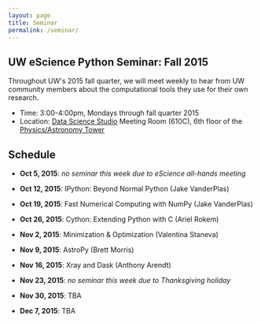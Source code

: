 ```yaml
---
layout: page
title: Seminar
permalink: /seminar/
---
```


## UW eScience Python Seminar: Fall 2015

Throughout UW's 2015 fall quarter, we will meet weekly to hear from UW
community members about the computational tools they use for their own
research.

- Time: 3:00-4:00pm, Mondays through fall quarter 2015
- Location: [Data Science Studio](http://escience.washington.edu/dss) Meeting Room (610C), 6th floor of the [Physics/Astronomy Tower](http://uw.edu/maps/?pat)


## Schedule

- **Oct 5, 2015**: *no seminar this week due to eScience all-hands meeting*

- **Oct 12, 2015**: IPython: Beyond Normal Python (Jake VanderPlas)

- **Oct 19, 2015**: Fast Numerical Computing with NumPy (Jake VanderPlas)

- **Oct 26, 2015**: Cython: Extending Python with C (Ariel Rokem)

- **Nov 2, 2015**: Minimization & Optimization (Valentina Staneva)

- **Nov 9, 2015**: AstroPy (Brett Morris)

- **Nov 16, 2015**: Xray and Dask (Anthony Arendt)

- **Nov 23, 2015**: *no seminar this week due to Thanksgiving holiday*

- **Nov 30, 2015**: TBA

- **Dec 7, 2015**: TBA
